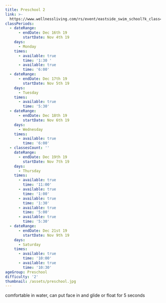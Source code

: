 ```yaml
---
title: Preschool 2
link: >-
  https://www.wellnessliving.com/rs/event/eastside_swim_school?k_class=138826&k_class_tab=10914
classPeriods:
  - dateRange:
      - endDate: Dec 16th 19
        startDate: Nov 4th 19
    days:
      - Monday
    times:
      - available: true
        time: '1:30 '
      - available: true
        time: '6:00'
  - dateRange:
      - endDate: Dec 17th 19
        startDate: Nov 5th 19
    days:
      - Tuesday
    times:
      - available: true
        time: '5:30'
  - dateRange:
      - endDate: Dec 18th 19
        startDate: Nov 6th 19
    days:
      - Wednesday
    times:
      - available: true
        time: '6:00'
  - classesCount: ''
    dateRange:
      - endDate: Dec 19th 19
        startDate: Nov 7th 19
    days:
      - Thursday
    times:
      - available: true
        time: '11:00'
      - available: true
        time: '1:00'
      - available: true
        time: '1:30'
      - available: true
        time: '5:00'
      - available: true
        time: '5:30'
  - dateRange:
      - endDate: Dec 21st 19
        startDate: Nov 9th 19
    days:
      - Saturday
    times:
      - available: true
        time: '10:00'
      - available: true
        time: '10:30'
ageGroup: Preschool
difficulty: '2'
thumbnail: /assets/preschool.jpg
---
```

comfortable in water, can put face in and glide or float  for 5 seconds
